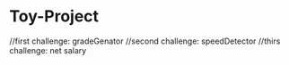 # Toy-Project
//first challenge: gradeGenator
//second challenge: speedDetector
//thirs challenge: net salary


